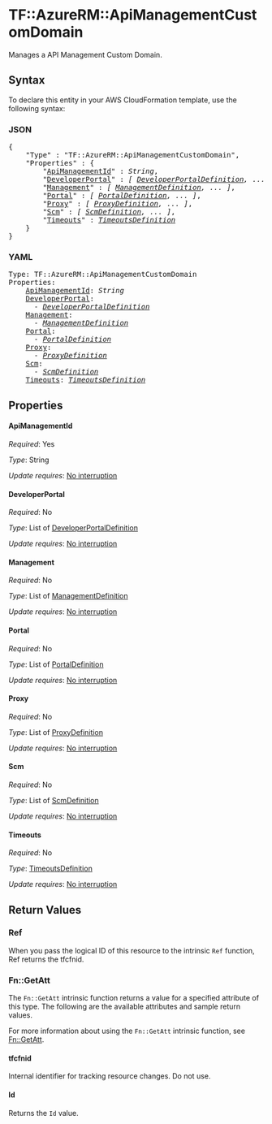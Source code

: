 # TF::AzureRM::ApiManagementCustomDomain

Manages a API Management Custom Domain.

## Syntax

To declare this entity in your AWS CloudFormation template, use the following syntax:

### JSON

<pre>
{
    "Type" : "TF::AzureRM::ApiManagementCustomDomain",
    "Properties" : {
        "<a href="#apimanagementid" title="ApiManagementId">ApiManagementId</a>" : <i>String</i>,
        "<a href="#developerportal" title="DeveloperPortal">DeveloperPortal</a>" : <i>[ <a href="developerportaldefinition.md">DeveloperPortalDefinition</a>, ... ]</i>,
        "<a href="#management" title="Management">Management</a>" : <i>[ <a href="managementdefinition.md">ManagementDefinition</a>, ... ]</i>,
        "<a href="#portal" title="Portal">Portal</a>" : <i>[ <a href="portaldefinition.md">PortalDefinition</a>, ... ]</i>,
        "<a href="#proxy" title="Proxy">Proxy</a>" : <i>[ <a href="proxydefinition.md">ProxyDefinition</a>, ... ]</i>,
        "<a href="#scm" title="Scm">Scm</a>" : <i>[ <a href="scmdefinition.md">ScmDefinition</a>, ... ]</i>,
        "<a href="#timeouts" title="Timeouts">Timeouts</a>" : <i><a href="timeoutsdefinition.md">TimeoutsDefinition</a></i>
    }
}
</pre>

### YAML

<pre>
Type: TF::AzureRM::ApiManagementCustomDomain
Properties:
    <a href="#apimanagementid" title="ApiManagementId">ApiManagementId</a>: <i>String</i>
    <a href="#developerportal" title="DeveloperPortal">DeveloperPortal</a>: <i>
      - <a href="developerportaldefinition.md">DeveloperPortalDefinition</a></i>
    <a href="#management" title="Management">Management</a>: <i>
      - <a href="managementdefinition.md">ManagementDefinition</a></i>
    <a href="#portal" title="Portal">Portal</a>: <i>
      - <a href="portaldefinition.md">PortalDefinition</a></i>
    <a href="#proxy" title="Proxy">Proxy</a>: <i>
      - <a href="proxydefinition.md">ProxyDefinition</a></i>
    <a href="#scm" title="Scm">Scm</a>: <i>
      - <a href="scmdefinition.md">ScmDefinition</a></i>
    <a href="#timeouts" title="Timeouts">Timeouts</a>: <i><a href="timeoutsdefinition.md">TimeoutsDefinition</a></i>
</pre>

## Properties

#### ApiManagementId

_Required_: Yes

_Type_: String

_Update requires_: [No interruption](https://docs.aws.amazon.com/AWSCloudFormation/latest/UserGuide/using-cfn-updating-stacks-update-behaviors.html#update-no-interrupt)

#### DeveloperPortal

_Required_: No

_Type_: List of <a href="developerportaldefinition.md">DeveloperPortalDefinition</a>

_Update requires_: [No interruption](https://docs.aws.amazon.com/AWSCloudFormation/latest/UserGuide/using-cfn-updating-stacks-update-behaviors.html#update-no-interrupt)

#### Management

_Required_: No

_Type_: List of <a href="managementdefinition.md">ManagementDefinition</a>

_Update requires_: [No interruption](https://docs.aws.amazon.com/AWSCloudFormation/latest/UserGuide/using-cfn-updating-stacks-update-behaviors.html#update-no-interrupt)

#### Portal

_Required_: No

_Type_: List of <a href="portaldefinition.md">PortalDefinition</a>

_Update requires_: [No interruption](https://docs.aws.amazon.com/AWSCloudFormation/latest/UserGuide/using-cfn-updating-stacks-update-behaviors.html#update-no-interrupt)

#### Proxy

_Required_: No

_Type_: List of <a href="proxydefinition.md">ProxyDefinition</a>

_Update requires_: [No interruption](https://docs.aws.amazon.com/AWSCloudFormation/latest/UserGuide/using-cfn-updating-stacks-update-behaviors.html#update-no-interrupt)

#### Scm

_Required_: No

_Type_: List of <a href="scmdefinition.md">ScmDefinition</a>

_Update requires_: [No interruption](https://docs.aws.amazon.com/AWSCloudFormation/latest/UserGuide/using-cfn-updating-stacks-update-behaviors.html#update-no-interrupt)

#### Timeouts

_Required_: No

_Type_: <a href="timeoutsdefinition.md">TimeoutsDefinition</a>

_Update requires_: [No interruption](https://docs.aws.amazon.com/AWSCloudFormation/latest/UserGuide/using-cfn-updating-stacks-update-behaviors.html#update-no-interrupt)

## Return Values

### Ref

When you pass the logical ID of this resource to the intrinsic `Ref` function, Ref returns the tfcfnid.

### Fn::GetAtt

The `Fn::GetAtt` intrinsic function returns a value for a specified attribute of this type. The following are the available attributes and sample return values.

For more information about using the `Fn::GetAtt` intrinsic function, see [Fn::GetAtt](https://docs.aws.amazon.com/AWSCloudFormation/latest/UserGuide/intrinsic-function-reference-getatt.html).

#### tfcfnid

Internal identifier for tracking resource changes. Do not use.

#### Id

Returns the <code>Id</code> value.

